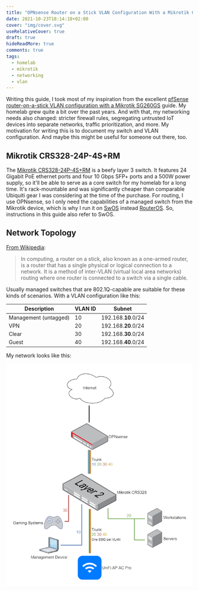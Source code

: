 ```yaml
---
title: "OPNsense Router on a Stick VLAN Configuration With a Mikrotik CRS328-24P-4S+RM"
date: 2021-10-23T18:14:18+02:00
cover: "img/cover.svg"
useRelativeCover: true
draft: true
hideReadMore: true
comments: true
tags:
  - homelab
  - mikrotik
  - networking
  - vlan
---
```


Writing this guide, I took most of my inspiration from the excellent [pfSense router-on-a-stick VLAN configuration with a Mikrotik SG260GS](https://nguvu.org/pfsense/pfsense-router-on-a-stick-with-mikrotik-switch/) guide. My homelab grew quite a bit over the past years. And with that, my networking needs also changed: stricter firewall rules, segregating untrusted IoT devices into separate networks, traffic prioritization, and more. My motivation for writing this is to document my switch and VLAN configuration. And maybe this might be useful for someone out there, too.

## Mikrotik CRS328-24P-4S+RM

The [Mikrotik CRS328-24P-4S+RM](https://mikrotik.com/product/crs328_24p_4s_rm) is a beefy layer 3 switch. It features 24 Gigabit PoE ethernet ports and four 10 Gbps SFP+ ports and a 500W power supply, so it'll be able to serve as a core switch for my homelab for a long time. It's rack-mountable and was significantly cheaper than comparable Ubiquiti gear I was considering at the time of the purchase. For routing, I use OPNsense, so I only need the capabilities of a managed switch from the Mikrotik device, which is why I run it on [SwOS](https://help.mikrotik.com/docs/display/SWOS/SwOS) instead [RouterOS](https://help.mikrotik.com/docs/display/ROS/RouterOS). So, instructions in this guide also refer to SwOS.

## Network Topology

[From Wikipedia](https://en.wikipedia.org/wiki/Router_on_a_stick):

> In computing, a router on a stick, also known as a one-armed router, is a router that has a single physical or logical connection to a network. It is a method of inter-VLAN (virtual local area networks) routing where one router is connected to a switch via a single cable.

Usually managed switches that are 802.1Q-capable are suitable for these kinds of scenarios. With a VLAN configuration like this:

| Description           | VLAN ID | Subnet              |
| --------------------- | ------- | ------------------- |
| Management (untagged) | 10      | 192.168.**10**.0/24 |
| VPN                   | 20      | 192.168.**20**.0/24 |
| Clear                 | 30      | 192.168.**30**.0/24 |
| Guest                 | 40      | 192.168.**40**.0/24 |

My network looks like this:

![Network Diagram](img/network-diagram.png)
